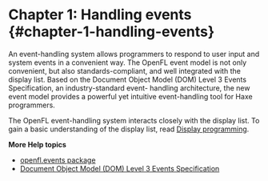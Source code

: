 # Chapter 1: Handling events {#chapter-1-handling-events}

An event-handling system allows programmers to respond to user input and system events in a convenient way. The OpenFL event model is not only convenient, but also standards-compliant, and well integrated with the display list. Based on the Document Object Model (DOM) Level 3 Events Specification, an industry-standard event- handling architecture, the new event model provides a powerful yet intuitive event-handling tool for Haxe programmers.

The OpenFL event-handling system interacts closely with the display list. To gain a basic understanding of the display list, read [Display programming](..\display-programming\README.md).

**More Help topics**

* [openfl.events package](http://api.openfl.org/openfl/events/)
* [Document Object Model (DOM) Level 3 Events Specification](http://www.w3.org/TR/DOM-Level-3-Events/)